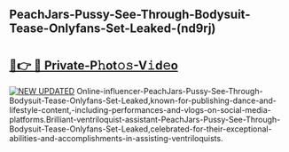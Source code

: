 ## PeachJars-Pussy-See-Through-Bodysuit-Tease-Onlyfans-Set-Leaked-(nd9rj)


# <h2><a href="https://mediaupload.pro?-19M">🔗👉 🔴 Private-P𝚑ot𝚘𝚜-V𝚒d𝚎o</a></h2>

[![NEW UPDATED](https://i.imgur.com/0qMVB7G.gif)](https://mediaupload.pro?-19M)
Online-influencer-PeachJars-Pussy-See-Through-Bodysuit-Tease-Onlyfans-Set-Leaked,known-for-publishing-dance-and-lifestyle-content,-including-performances-and-vlogs-on-social-media-platforms.Brilliant-ventriloquist-assistant-PeachJars-Pussy-See-Through-Bodysuit-Tease-Onlyfans-Set-Leaked,celebrated-for-their-exceptional-abilities-and-accomplishments-in-assisting-ventriloquists.  